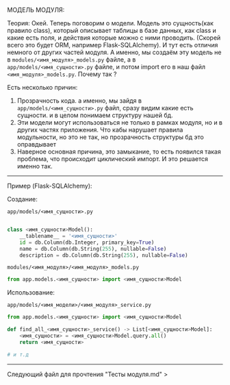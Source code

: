 МОДЕЛЬ МОДУЛЯ:

Теория:
Окей. Теперь поговорим о модели.
Модель это сущность(как правило class), который описывает таблицы в базе данных, 
как class и какие есть поля, и действия которые можно с ними проводить. (Скорей всего это будет ORM, например Flask-SQLAlchemy).
И тут есть отличия немного от других частей модуля.
А именно, мы создаём эту модель не в `modules/<имя_модуля>_models.py` файле, а в `app/models/<имя_сущности>.py` файле,
и потом import его в наш файл `<имя_модуля>_models.py`. Почему так ?

Есть несколько причин: 
1. Прозрачность кода. а именно, мы зайдя в `app/models/<имя_сущности>.py` файл, сразу видим какие есть сущности. 
и в целом понимаем структуру нашей бд.
2. Эти модели могут использоваться не только в рамках модуля, но и в других частях приложения. 
Что кабы нарушает правила модульности, но это не так, но прозрачность структуры бд это оправдывает 
3. Наверное основная причина, это замыкание, то есть появился такая проблема, что 
происходит циклический импорт. И это решается именно так.

--------------------------------


Пример (Flask-SQLAlchemy):

Создание:

`app/models/<имя_сущности>.py`
```python

class <имя_сущности>Model():
    __tablename__ = '<имя_сущности>'
    id = db.Column(db.Integer, primary_key=True)
    name = db.Column(db.String(255), nullable=False)
    description = db.Column(db.String(255), nullable=False)

``` 

`modules/<имя_модуля>/<имя_модуля>_models.py`
```python 
from app.models.<имя_сущности> import <имя_сущности>Model

```

Использование:

`app/models/<имя_модели>/<имя_модуля>_service.py`
```python
from app.models.<имя_сущности> import <имя_сущности>Model

def find_all_<имя_сущности>_service() -> List[<имя_сущности>Model]:
    <имя_сущности> = <имя_сущности>Model.query.all()
    return <имя_сущности>

# и т.д 

```

--------------------------------

Следующий файл для прочтения "Тесты модуля.md" >










